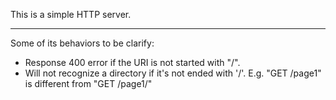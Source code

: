 This is a simple HTTP server.

---------------------

Some of its behaviors to be clarify:

* Response 400 error if the URI is not started with "/".
* Will not recognize a directory if it's not ended with '/'. E.g. "GET /page1" is different from "GET /page1/"